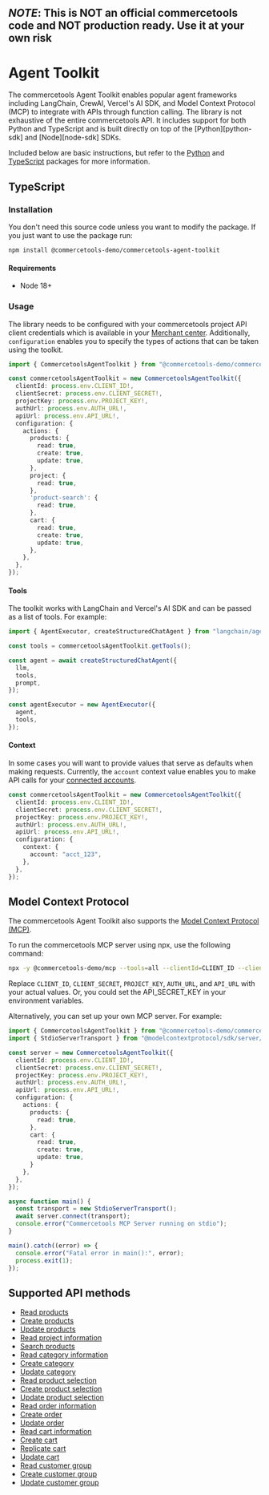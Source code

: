 ## ***NOTE***: This is NOT an official commercetools code and NOT production ready. Use it at your own risk

# Agent Toolkit

The commercetools Agent Toolkit enables popular agent frameworks including LangChain,
CrewAI, Vercel's AI SDK, and Model Context Protocol (MCP) to integrate with APIs through function calling. The
library is not exhaustive of the entire commercetools API. It includes support for both Python and TypeScript and is built directly on top of the [Python][python-sdk] and [Node][node-sdk] SDKs.

Included below are basic instructions, but refer to the [Python](/python) and [TypeScript](/typescript) packages for more information.

## TypeScript

### Installation

You don't need this source code unless you want to modify the package. If you just
want to use the package run:

```
npm install @commercetools-demo/commercetools-agent-toolkit
```

#### Requirements

- Node 18+

### Usage

The library needs to be configured with your commercetools project API client credentials which is available in your [Merchant center](https://docs.commercetools.com/getting-started/create-api-client). Additionally, `configuration` enables you to specify the types of actions that can be taken using the toolkit.

```typescript
import { CommercetoolsAgentToolkit } from "@commercetools-demo/commercetools-agent-toolkit/langchain";

const commercetoolsAgentToolkit = new CommercetoolsAgentToolkit({
  clientId: process.env.CLIENT_ID!,
  clientSecret: process.env.CLIENT_SECRET!,
  projectKey: process.env.PROJECT_KEY!,
  authUrl: process.env.AUTH_URL!,
  apiUrl: process.env.API_URL!,
  configuration: {
    actions: {
      products: {
        read: true,
        create: true,
        update: true,
      },
      project: {
        read: true,
      },
      'product-search': {
        read: true,
      },
      cart: {
        read: true,
        create: true,
        update: true,
      },
    },
  },
});
```

#### Tools

The toolkit works with LangChain and Vercel's AI SDK and can be passed as a list of tools. For example:

```typescript
import { AgentExecutor, createStructuredChatAgent } from "langchain/agents";

const tools = commercetoolsAgentToolkit.getTools();

const agent = await createStructuredChatAgent({
  llm,
  tools,
  prompt,
});

const agentExecutor = new AgentExecutor({
  agent,
  tools,
});
```

#### Context

In some cases you will want to provide values that serve as defaults when making requests. Currently, the `account` context value enables you to make API calls for your [connected accounts](https://docs.stripe.com/connect/authentication).

```typescript
const commercetoolsAgentToolkit = new CommercetoolsAgentToolkit({
  clientId: process.env.CLIENT_ID!,
  clientSecret: process.env.CLIENT_SECRET!,
  projectKey: process.env.PROJECT_KEY!,
  authUrl: process.env.AUTH_URL!,
  apiUrl: process.env.API_URL!,
  configuration: {
    context: {
      account: "acct_123",
    },
  },
});
```

## Model Context Protocol

The commercetools Agent Toolkit also supports the [Model Context Protocol (MCP)](https://modelcontextprotocol.com/).

To run the commercetools MCP server using npx, use the following command:

```bash
npx -y @commercetools-demo/mcp --tools=all --clientId=CLIENT_ID --clientSecret=CLIENT_SECRET --projectKey=PROJECT_KEY --authUrl=AUTH_URL --apiUrl=API_URL
```

Replace `CLIENT_ID`, `CLIENT_SECRET`, `PROJECT_KEY`, `AUTH_URL`, and `API_URL` with your actual values. Or, you could set the API_SECRET_KEY in your environment variables.

Alternatively, you can set up your own MCP server. For example:

```typescript
import { CommercetoolsAgentToolkit } from "@commercetools-demo/commercetools-agent-toolkit/modelcontextprotocol";
import { StdioServerTransport } from "@modelcontextprotocol/sdk/server/stdio.js";

const server = new CommercetoolsAgentToolkit({
  clientId: process.env.CLIENT_ID!,
  clientSecret: process.env.CLIENT_SECRET!,
  projectKey: process.env.PROJECT_KEY!,
  authUrl: process.env.AUTH_URL!,
  apiUrl: process.env.API_URL!,
  configuration: {
    actions: {
      products: {
        read: true,
      },
      cart: {
        read: true,
        create: true,
        update: true,
      }
    },
  },
});

async function main() {
  const transport = new StdioServerTransport();
  await server.connect(transport);
  console.error("Commercetools MCP Server running on stdio");
}

main().catch((error) => {
  console.error("Fatal error in main():", error);
  process.exit(1);
});
```

## Supported API methods

- [Read products](https://docs.commercetools.com/api/projects/products#query-products)
- [Create products](https://docs.commercetools.com/api/projects/products#create-product)
- [Update products](https://docs.commercetools.com/api/projects/products#update-product)
- [Read project information](https://docs.commercetools.com/api/projects/project#get-project)
- [Search products](https://docs.commercetools.com/api/projects/products#search-products)
- [Read category information](https://docs.commercetools.com/api/projects/categories#get-category-by-id)
- [Create category](https://docs.commercetools.com/api/projects/categories#create-category)
- [Update category](https://docs.commercetools.com/api/projects/categories#update-category)
- [Read product selection](https://docs.commercetools.com/api/projects/product-selections#get-productselection-by-id)
- [Create product selection](https://docs.commercetools.com/api/projects/product-selections#create-a-productselection)
- [Update product selection](https://docs.commercetools.com/api/projects/product-selections#update-productselection)
- [Read order information](https://docs.commercetools.com/api/projects/orders#get-order-by-id)
- [Create order](https://docs.commercetools.com/api/projects/orders#create-order-from-cart)
- [Update order](https://docs.commercetools.com/api/projects/orders#update-order)
- [Read cart information](https://docs.commercetools.com/api/projects/carts#get-cart-by-id)
- [Create cart](https://docs.commercetools.com/api/projects/carts#create-cart)
- [Replicate cart](https://docs.commercetools.com/api/projects/carts#replicate-cart)
- [Update cart](https://docs.commercetools.com/api/projects/carts#update-cart)
- [Read customer group](https://docs.commercetools.com/api/projects/customerGroups#get-customergroup)
- [Create customer group](https://docs.commercetools.com/api/projects/customerGroups#create-customergroup)
- [Update customer group](https://docs.commercetools.com/api/projects/customerGroups#update-customergroup)
